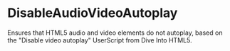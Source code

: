 # DisableAudioVideoAutoplay
Ensures that HTML5 audio and video elements do not autoplay, based on the "Disable video autoplay" UserScript from Dive Into HTML5.
